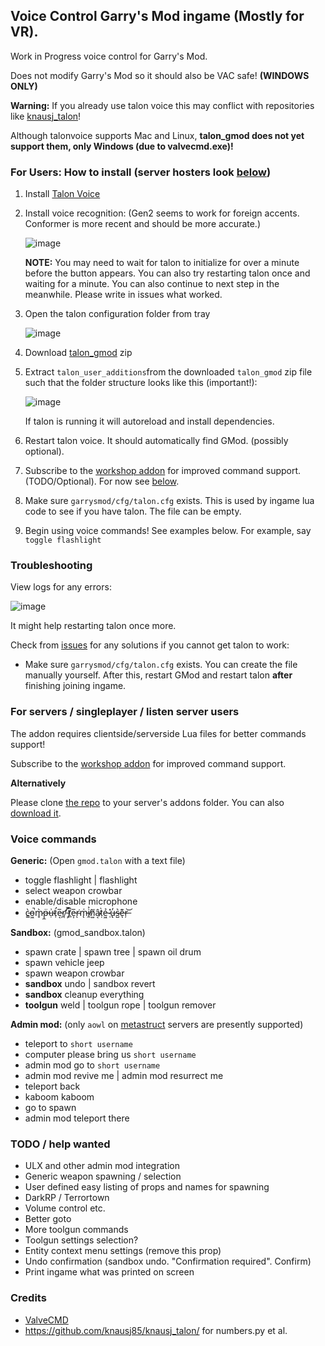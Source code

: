 ## Voice Control Garry's Mod ingame (Mostly for VR). 

Work in Progress voice control for Garry's Mod. 

Does not modify Garry's Mod so it should also be VAC safe! **(WINDOWS ONLY)**

**Warning:** If you already use talon voice this may conflict with repositories like [knausj_talon](https://github.com/knausj85/knausj_talon/)!

Although talonvoice supports Mac and Linux, **talon_gmod does not yet support them, only Windows (due to valvecmd.exe)!**

### For Users: How to install (server hosters look [below](#for-servers--singleplayer--listen-server-users))

 1. Install [Talon Voice](https://talonvoice.com/)
 2. Install voice recognition: (Gen2 seems to work for foreign accents. Conformer is more recent and should be more accurate.)
 
      ![image](https://user-images.githubusercontent.com/207340/156883300-794009b3-5a72-46dc-a4bc-720188f3cc9c.png)
      
      **NOTE:** You may need to wait for talon to initialize for over a minute before the button appears.
      You can also try restarting talon once and waiting for a minute. You can also continue to next step in the meanwhile. Please write in issues what worked.
      
 3. Open the talon configuration folder from tray
  
     ![image](https://user-images.githubusercontent.com/207340/156883338-8097ddf1-31c1-4cec-9a4c-cb62f7359ae1.png)
 
 4. Download [talon_gmod](https://github.com/Metastruct/talon_gmod/archive/refs/heads/dev.zip) zip
 5. Extract `talon_user_additions`from the downloaded `talon_gmod` zip file such that the folder structure looks like this (important!): 
     
     ![image](https://user-images.githubusercontent.com/207340/156883351-13e8b385-7e78-448f-b5f0-ee0e6aa3fac0.png)
     
     If talon is running it will autoreload and install dependencies.
     
 6. Restart talon voice. It should automatically find GMod. (possibly optional).
 7. Subscribe to the [workshop addon](https://steamcommunity.com/sharedfiles/filedetails/?id=TODO) for improved command support. (TODO/Optional). For now see [below](#for-servers--singleplayer--listen-server-users).
 8. Make sure `garrysmod/cfg/talon.cfg` exists. This is used by ingame lua code to see if you have talon. The file can be empty.
 9. Begin using voice commands! See examples below. For example, say `toggle flashlight`

### Troubleshooting
  View logs for any errors:
  
  ![image](https://user-images.githubusercontent.com/207340/156885913-a3783c2f-8085-4a5d-91b2-729ab851bf67.png)

  It might help restarting talon once more.
  
Check from [issues](https://github.com/Metastruct/talon_gmod/issues?q=is%3Aissue) for any solutions if you cannot get talon to work:
 -  Make sure `garrysmod/cfg/talon.cfg` exists. You can create the file manually yourself. After this, restart GMod and restart talon **after** finishing joining ingame.

### For servers / singleplayer / listen server users

The addon requires clientside/serverside Lua files for better commands support!

Subscribe to the [workshop addon](https://steamcommunity.com/sharedfiles/filedetails/?id=TODO) for improved command support.

**Alternatively**

Please clone [the repo](https://github.com/Metastruct/talon_gmod.git) to your server's addons folder. You can also [download it](https://github.com/Metastruct/talon_gmod/archive/refs/heads/dev.zip).

### Voice commands
**Generic:** (Open `gmod.talon` with a text file)
 - toggle flashlight | flashlight
 - select weapon crowbar
 - enable/disable microphone
 - c̵̳̀o̵͖̚m̷̥̀p̶̼̈ụ̵͗t̷̛̹e̵͔̅r̸̛̪ ̵͕̿t̸̲͆e̵͎̅r̴͘ͅm̵̨͑i̸̼͐n̸͍̆â̴͔ṭ̷̀ẻ̶͖ ̷̜̽u̶̢̓s̶̺͛e̶͊ͅr̶̦͝
 
**Sandbox:** (gmod_sandbox.talon)

 - spawn crate | spawn tree | spawn oil drum
 - spawn vehicle jeep
 - spawn weapon crowbar
 - **sandbox** undo | sandbox revert
 - **sandbox** cleanup everything
 - **toolgun** weld | toolgun rope | toolgun remover

**Admin mod:** (only `aowl` on [metastruct](https://metastruct.eu) servers are presently supported)
 - teleport to `short username`
 - computer please bring us `short username`
 - admin mod go to `short username`
 - admin mod revive me | admin mod resurrect me
 - teleport back
 - kaboom kaboom
 - go to spawn
 - admin mod teleport there

### TODO / help wanted

 - ULX and other admin mod integration
 - Generic weapon spawning / selection
 - User defined easy listing of props and names for spawning
 - DarkRP / Terrortown
 - Volume control etc.
 - Better goto
 - More toolgun commands
 - Toolgun settings selection?
 - Entity context menu settings (remove this prop)
 - Undo confirmation (sandbox undo. "Confirmation required". Confirm)
 - Print ingame what was printed on screen

### Credits
 - [ValveCMD](https://github.com/python1320/valvecmd)
 - https://github.com/knausj85/knausj_talon/ for numbers.py et al.

